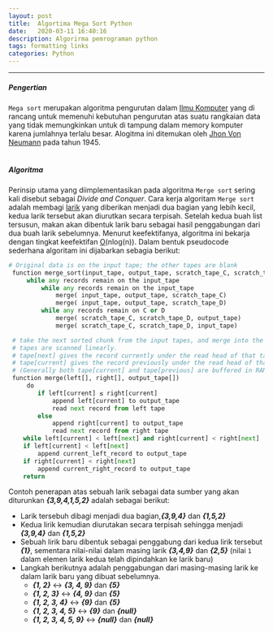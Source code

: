 ```yaml
---
layout: post
title:  Algortima Mega Sort Python
date:   2020-03-11 16:40:16
description: Algorirma pemrograman python
tags: formatting links
categories: Python
---
```

***
##### Pengertian
`Mega sort` merupakan algoritma pengurutan dalam [Ilmu Komputer](https://id.wikipedia.org/wiki/Ilmu_komputer) yang di rancang untuk memenuhi kebutuhan pengurutan atas suatu rangkaian data yang tidak memungkinkan untuk di tampung dalam memory komputer karena jumlahnya terlalu besar. Alogitma ini ditemukan oleh [Jhon Von Neumann](https://id.wikipedia.org/wiki/Arsitektur_von_Neumann#:~:text=John%20Van%20Neumann%20seorang%20ahli,Inggris%3A%20stored%20program%20concept) pada tahun 1945. <br> <br>

##### Algoritma 
Perinsip utama yang diimplementasikan pada algoritma `Merge sort` sering kali disebut sebagai *Divide and Conquer*. Cara kerja algoritam `Merge sort` adalah membagi [larik](https://id.wikipedia.org/wiki/Larik) yang diberikan menjadi dua bagian yang lebih kecil, kedua larik tersebut akan diurutkan secara terpisah. Setelah kedua buah list tersusun, makan akan dibentuk larik baru sebagai hasil penggabungan dari dua buah larik sebelumnya. Menurut keefektifanya, algoritma ini bekarja dengan tingkat keefektifan [O](https://id.wikipedia.org/wiki/Notasi_O_besar)(nlog(n)). Dalam bentuk pseudocode sederhana algoritam ini dijabarkan sebagia berikut:
```python
# Original data is on the input tape; the other tapes are blank
 function merge_sort(input_tape, output_tape, scratch_tape_C, scratch_tape_D)
     while any records remain on the input_tape
         while any records remain on the input_tape
             merge( input_tape, output_tape, scratch_tape_C)
             merge( input_tape, output_tape, scratch_tape_D)
         while any records remain on C or D
             merge( scratch_tape_C, scratch_tape_D, output_tape)
             merge( scratch_tape_C, scratch_tape_D, input_tape)

 # take the next sorted chunk from the input tapes, and merge into the single given output_tape.
 # tapes are scanned linearly.
 # tape[next] gives the record currently under the read head of that tape.
 # tape[current] gives the record previously under the read head of that tape.
 # (Generally both tape[current] and tape[previous] are buffered in RAM ...)
 function merge(left[], right[], output_tape[])
     do
        if left[current] ≤ right[current]
            append left[current] to output_tape
            read next record from left tape
        else
            append right[current] to output_tape
            read next record from right tape
    while left[current] < left[next] and right[current] < right[next]
    if left[current] < left[next]
        append current_left_record to output_tape
    if right[current] < right[next]
        append current_right_record to output_tape
    return
```

Contoh penerapan atas sebuah larik sebagai data sumber yang akan diturunkan ***{3,9,4,1,5,2}*** adalah sebagai berikut:
* Larik tersebuh dibagi menjadi dua bagian,***{3,9,4}*** dan ***{1,5,2}***
* Kedua lirik kemudian diurutakan secara terpisah sehingga menjadi ***{3,9,4}*** dan ***{1,5,2}***
* Sebuah lirik baru dibentuk sebagai penggabung dari kedua lirik tersebut ***{1}***, sementara nilai-nilai dalam masing larik ***{3,4,9}*** dan ***{2,5}*** (nilai `1` dalam elemen larik kedua telah dipindahkan ke larik baru)
* Langkah berikutnya adalah penggabungan dari masing-masing larik ke dalam larik baru yang dibuat sebelumnya.
  * ***{1, 2}*** <-> ***{3, 4, 9}*** dan ***{5}***
  * ***{1, 2, 3}*** <-> ***{4, 9}*** dan ***{5}***
  * ***{1, 2, 3, 4}*** <-> ***{9}*** dan ***{5}***
  * ***{1, 2, 3, 4, 5}*** <-> ***{9}*** dan ***{null}***
  * ***{1, 2, 3, 4, 5, 9}*** <-> ***{null}*** dan ***{null}***

